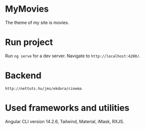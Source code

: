 # MyMovies
The theme of my site is movies.

# Run project
Run `ng serve` for a dev server. Navigate to `http://localhost:4200/`.

# Backend
`http://nettuts.hu/jms/ekdora/cinema`

# Used frameworks and utilities
Angular CLI version 14.2.6, Tailwind, Material, iMask, RXJS.
